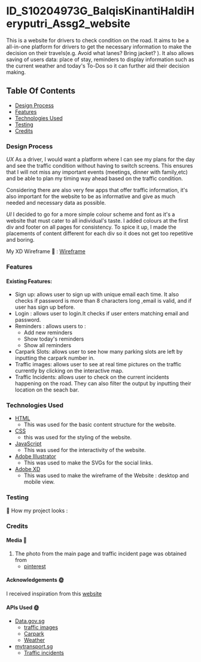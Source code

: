 # ID_S10204973G_BalqisKinantiHaldiHeryputri_Assg2_website
This is a website for drivers to check condition on the road. It aims to be a all-in-one platform for drivers to get the necessary information to make the decision on their travels(e.g. Avoid what lanes? Bring jacket? ). It also allows saving of users data: place of stay, reminders to display information such as the current weather and today's To-Dos so it can further aid their decision making.

## Table Of Contents
* [Design Process](#design-process)
* [Features](#features)
* [Technologies Used](#technologies-used)
* [Testing](#testing)
* [Credits](#credits)


### Design Process
*UX*
As a driver, I would want a platform where I can see my plans for the day and see the traffic condition without having to switch screens. This ensures that I will not miss any important events (meetings, dinner with family,etc) and be able to plan my timing way ahead based on the traffic condition.

Considering there are also very few apps that offer traffic information, it's also important for the website to be as informative and give as much needed and necessary data as possible. 

*UI*
I decided to go for a more simple colour scheme and font as it's a website that must cater to all individual's taste. I added colours at the first div and footer on all pages for consistency. To spice it up, I made the placements of content different for each div so it does not get too repetitive and boring. 

My XD Wireframe :art: :
[Wireframe](https://github.com/Balqiskinanti/ID_S10204973G_BalqisKinantiHaldiHeryputri_Assg2_website/tree/main/xd)


### Features
#### Existing Features: 
* Sign up: allows user to sign up with unique email each time. It also checks if password is more than 8 characters long ,email is valid, and if user has sign up before. 
* Login : allows user to login.It checks if user enters matching email and password.
* Reminders : allows users to :
   * Add new reminders
   * Show today's reminders
   * Show all reminders
* Carpark Slots: allows user to see how many parking slots are left by inputting the carpark number in.
* Traffic images: allows user to see at real time pictures on the traffic currently by clicking on the interactive map.
* Traffic Incidents: allows user to check on the current incidents happening on the road. They can also filter the output by inputting their location on the seach bar.

### Technologies Used
* [HTML](https://github.com/Balqiskinanti/ID_S10204973G_BalqisKinantiHaldiHeryputri_Assg2_website/tree/main)
  * This was used for the basic content structure for the website.
* [CSS](https://github.com/Balqiskinanti/ID_S10204973G_BalqisKinantiHaldiHeryputri_Assg2_website/tree/main/css)
  * this was used for the styling of the website.
* [JavaScript](https://github.com/Balqiskinanti/ID_S10204973G_BalqisKinantiHaldiHeryputri_Assg2_website/tree/main/js)
  * This was used for the interactivity of the website.
* [Adobe Illustrator](https://github.com/Balqiskinanti/ID_S10204973G_BalqisKinantiHaldiHeryputri_Assg2_website/tree/main/images)
  * This was used to make the SVGs for the social links. 
* [Adobe XD](https://github.com/Balqiskinanti/ID_S10204973G_BalqisKinantiHaldiHeryputri_Assg2_website/tree/main/xd)
  * This was used to make the wireframe of the Website : desktop and mobile view. 

### Testing
:pushpin: How my project looks :

### Credits
#### Media :link: 
1. The photo from the main page and traffic incident page was obtained from 
   * [pinterest](https://www.pinterest.com/)
  
#### Acknowledgements :sun_with_face:
I received inspiration from this [website](https://www.grab.com/sg/)

#### APIs Used :sun_with_face:
* [Data.gov.sg](https://data.gov.sg/dataset/)
  * [traffic images](https://data.gov.sg/dataset/traffic-images?view_id=a0e54baf-6ef7-4bca-9aa2-8c6ca37a0a0e&resource_id=e127e29a-bd48-47e2-a0a7-e89ce31f10c7)
  * [Carpark](https://data.gov.sg/dataset/carpark-availability)
  * [Weather](https://api.data.gov.sg/v1/environment/2-hour-weather-forecast)
* [mytransport.sg](https://www.mytransport.sg/content/mytransport/home/dataMall.html)
  * [Traffic incidents](https://www.mytransport.sg/content/dam/datamall/datasets/LTA_DataMall_API_User_Guide.pdf)

